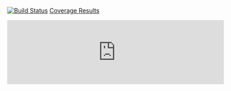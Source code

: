 [![Build Status]( https://travis-ci.org/tcbeutler/TravisCITest.png)](https://travis-ci.org/tcbeutler/TravisCITest)
[Coverage Results](https://raw.github.com/tcbeutler/TravisCITest/master/coverage/lcov-report/index.html)

<iframe width="100%" src="https://raw.github.com/tcbeutler/TravisCITest/master/coverage/lcov-report/index.html" frameborder="0"> </iframe>
